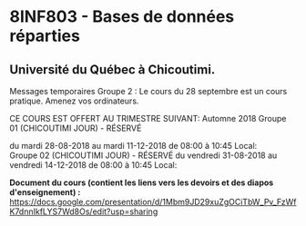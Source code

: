 # 8INF803 - Bases de données réparties  
## Université du Québec à Chicoutimi.

Messages temporaires
Groupe 2 : Le cours du 28 septembre est un cours pratique. Amenez vos ordinateurs.













CE COURS EST OFFERT AU TRIMESTRE SUIVANT:
Automne 2018
Groupe 01 (CHICOUTIMI JOUR) - RÉSERVÉ

du	mardi	28-08-2018	au	mardi	11-12-2018	de	08:00	à	10:45	Local:		
Groupe 02 (CHICOUTIMI JOUR) - RÉSERVÉ
du	vendredi	31-08-2018	au	vendredi	14-12-2018	de	08:00	à	10:45	Local:	

**Document du cours (contient les liens vers les devoirs et des diapos d'enseignement) :**
https://docs.google.com/presentation/d/1Mbm9JD29xuZgOCiTbW_Pv_FzWfK7dnnIkfLYS7Wd8Os/edit?usp=sharing
